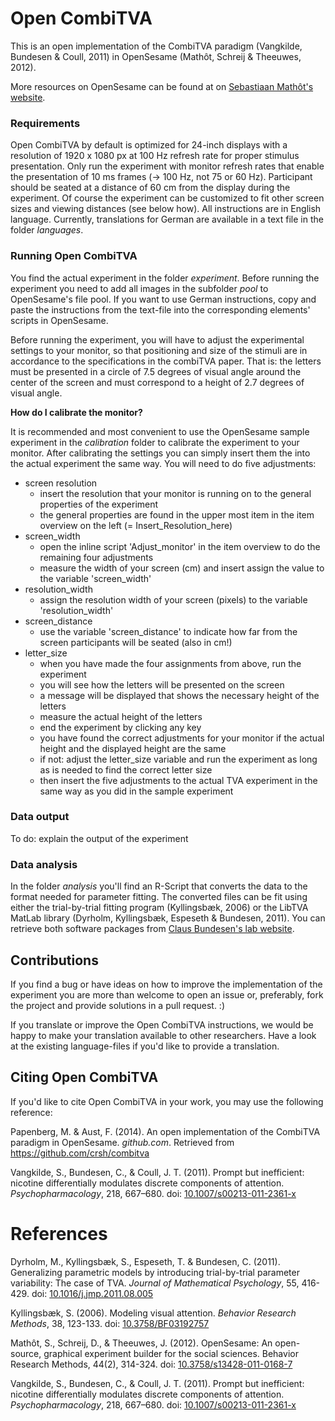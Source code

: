 # Open CombiTVA
This is an open implementation of the CombiTVA paradigm (Vangkilde, Bundesen & Coull, 2011) in OpenSesame (Mathôt, Schreij & Theeuwes, 2012).

More resources on OpenSesame can be found at on [Sebastiaan Mathôt's website](http://osdoc.cogsci.nl/).

### Requirements
Open CombiTVA by default is optimized for 24-inch displays with a resolution of 1920 x 1080 px at 100 Hz refresh rate for proper stimulus presentation. Only run the experiment with monitor refresh rates that enable the presentation of 10 ms frames (-> 100 Hz, not 75 or 60 Hz). Participant should be seated at a distance of 60 cm from the display during the experiment. Of course the experiment can be customized to fit other screen sizes and viewing distances (see below how). All instructions are in English language. Currently, translations for German are available in a text file in the folder *languages*.

### Running Open CombiTVA
You find the actual experiment in the folder *experiment*. Before running the experiment you need to add all images in the subfolder *pool* to OpenSesame's file pool. If you want to use German instructions, copy and paste the instructions from the text-file into the corresponding elements' scripts in OpenSesame.

Before running the experiment, you will have to adjust the experimental settings to your monitor, so that positioning and size of the stimuli are in accordance to the specifications in the combiTVA paper. That is: the letters must be presented in a circle of 7.5 degrees of visual angle around the center of the screen and must correspond to a height of 2.7 degrees of visual angle. 

__How do I calibrate the monitor?__

It is recommended and most convenient to use the OpenSesame sample experiment in the *calibration* folder to calibrate the experiment to your monitor. After calibrating the settings you can simply insert them the into the actual experiment the same way. You will need to do five adjustments:

* screen resolution
  * insert the resolution that your monitor is running on to the general properties of the experiment
  * the general properties are found in the upper most item in the item overview on the left (= Insert_Resolution_here)
* screen_width
  * open the inline script 'Adjust_monitor' in the item overview to do the remaining four adjustments
  * measure the width of your screen (cm) and insert assign the value to the variable 'screen_width'
* resolution_width
  * assign the resolution width of your screen (pixels) to the variable 'resolution_width'
* screen_distance
  * use the variable 'screen_distance' to indicate how far from the screen participants will be seated (also in cm!)
* letter_size
  * when you have made the four assignments from above, run the experiment
  * you will see how the letters will be presented on the screen
  * a message will be displayed that shows the necessary height of the letters
  * measure the actual height of the letters
  * end the experiment by clicking any key
  * you have found the correct adjustments for your monitor if the actual height and the displayed height are the same
  * if not: adjust the letter_size variable and run the experiment as long as is needed to find the correct letter size 
  * then insert the five adjustments to the actual TVA experiment in the same way as you did in the sample experiment


### Data output
To do: explain the output of the experiment



### Data analysis
In the folder *analysis* you'll find an R-Script that converts the data to the format needed for parameter fitting. The converted files can be fit using either the trial-by-trial fitting program (Kyllingsbæk, 2006) or the LibTVA MatLab library (Dyrholm, Kyllingsbæk, Espeseth & Bundesen, 2011). You can retrieve both software packages from [Claus Bundesen's lab website](http://cvc.psy.ku.dk/resources/).

## Contributions
If you find a bug or have ideas on how to improve the implementation of the experiment you are more than welcome to open an issue or, preferably, fork the project and provide solutions in a pull request. :)

If you translate or improve the Open CombiTVA instructions, we would be happy to make your translation available to other researchers. Have a look at the existing language-files if you'd like to provide a translation.

## Citing Open CombiTVA
If you'd like to cite Open CombiTVA in your work, you may use the following reference:

Papenberg, M. & Aust, F. (2014). An open implementation of the CombiTVA paradigm in OpenSesame. *github.com*. Retrieved from https://github.com/crsh/combitva

Vangkilde, S., Bundesen, C., & Coull, J. T. (2011). Prompt but inefficient: nicotine differentially modulates discrete components of attention. *Psychopharmacology*, 218, 667–680. doi: [10.1007/s00213-011-2361-x](http://dx.doi.org/10.1007/s00213-011-2361-x)

# References
Dyrholm, M., Kyllingsbæk, S., Espeseth, T. & Bundesen, C. (2011). Generalizing parametric models by introducing trial-by-trial parameter variability: The case of TVA. *Journal of Mathematical Psychology*, 55, 416-429. doi: [10.1016/j.jmp.2011.08.005](http://dx.doi.org/10.1016/j.jmp.2011.08.005)

Kyllingsbæk, S. (2006). Modeling visual attention. *Behavior Research Methods*, 38, 123-133. doi: [10.3758/BF03192757](http://dx.doi.org/10.3758/BF03192757)

Mathôt, S., Schreij, D., & Theeuwes, J. (2012). OpenSesame: An open-source, graphical experiment builder for the social sciences. Behavior Research Methods, 44(2), 314-324. doi: [10.3758/s13428-011-0168-7](http://dx.doi.org/10.3758/s13428-011-0168-7)

Vangkilde, S., Bundesen, C., & Coull, J. T. (2011). Prompt but inefficient: nicotine differentially modulates discrete components of attention. *Psychopharmacology*, 218, 667–680. doi: [10.1007/s00213-011-2361-x](http://dx.doi.org/10.1007/s00213-011-2361-x)
